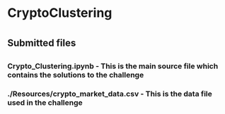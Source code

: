 # CryptoClustering
#
## Submitted files
##
### Crypto_Clustering.ipynb - This is the main source file which contains the solutions to the challenge
### ./Resources/crypto_market_data.csv - This is the data file used in the challenge
